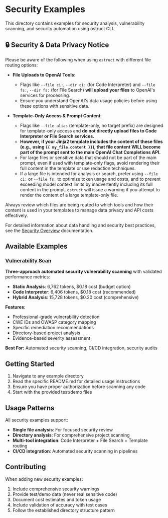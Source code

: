 # Security Examples

This directory contains examples for security analysis, vulnerability scanning, and security automation using ostruct CLI.

## 🔒 Security & Data Privacy Notice

Please be aware of the following when using `ostruct` with different file routing options:

* **File Uploads to OpenAI Tools**:
  * Flags like `--file ci:`, `--dir ci:` (for Code Interpreter) and `--file fs:`, `--dir fs:` (for File Search) **will upload your files** to OpenAI's services for processing.
  * Ensure you understand OpenAI's data usage policies before using these options with sensitive data.

* **Template-Only Access & Prompt Content**:
  * Flags like `--file alias` (template-only, no target prefix) are designed for template-only access and **do not directly upload files to Code Interpreter or File Search services.**
  * **However, if your Jinja2 template includes the content of these files (e.g., using `{{ my_file.content }}`), that file content WILL become part of the prompt sent to the main OpenAI Chat Completions API.**
  * For large files or sensitive data that should not be part of the main prompt, even if used with template-only flags, avoid rendering their full content in the template or use redaction techniques.
  * If a large file is intended for analysis or search, prefer using `--file ci:` or `--file fs:` to optimize token usage and costs, and to prevent exceeding model context limits by inadvertently including its full content in the prompt. `ostruct` will issue a warning if you attempt to render the content of a large template-only file.

Always review which files are being routed to which tools and how their content is used in your templates to manage data privacy and API costs effectively.

For detailed information about data handling and security best practices, see the [Security Overview](../../docs/source/security/overview.rst) documentation.

## Available Examples

### [Vulnerability Scan](vulnerability-scan/)

**Three-approach automated security vulnerability scanning** with validated performance metrics:

* **Static Analysis**: 6,762 tokens, $0.18 cost (budget option)
* **Code Interpreter**: 6,406 tokens, $0.18 cost (recommended)
* **Hybrid Analysis**: 15,728 tokens, $0.20 cost (comprehensive)

**Features:**

* Professional-grade vulnerability detection
* CWE IDs and OWASP category mapping
* Specific remediation recommendations
* Directory-based project analysis
* Evidence-based severity assessment

**Best For:** Automated security scanning, CI/CD integration, security audits

## Getting Started

1. Navigate to any example directory
2. Read the specific README.md for detailed usage instructions
3. Ensure you have proper authorization before scanning any code
4. Start with the provided test/demo files

## Usage Patterns

All security examples support:

* **Single file analysis**: For focused security review
* **Directory analysis**: For comprehensive project scanning
* **Multi-tool integration**: Code Interpreter + File Search + Template routing
* **CI/CD integration**: Automated security scanning in pipelines

## Contributing

When adding new security examples:

1. Include comprehensive security warnings
2. Provide test/demo data (never real sensitive code)
3. Document cost estimates and token usage
4. Include validation of accuracy with test cases
5. Follow the established directory structure pattern
